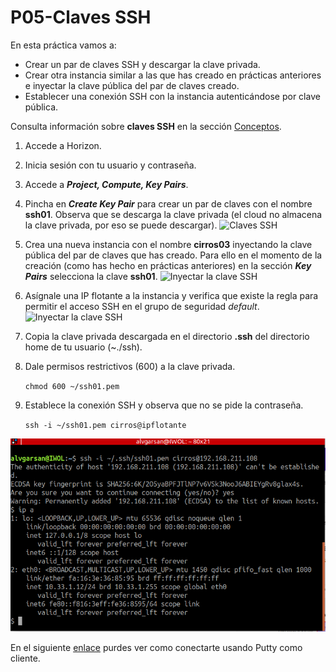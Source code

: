 # P05-Claves SSH
En esta práctica vamos a:

- Crear un par de claves SSH y descargar la clave privada.
- Crear otra instancia similar a las que has creado en prácticas anteriores e inyectar la clave pública del par de claves creado.
- Establecer una conexión SSH con la instancia autenticándose por clave pública.

Consulta información sobre **claves SSH** en la sección [Conceptos](../../../09-Conceptos/Conceptos.md#claves-ssh).

1. Accede a Horizon.
2. Inicia sesión con tu usuario y contraseña.
3. Accede a  ***Project, Compute, Key Pairs***.
4. Pincha en ***Create Key Pair***  para crear un par de claves con el nombre **ssh01**. Observa que se descarga la clave privada (el cloud no almacena la clave privada, por eso se puede descargar).
![Claves SSH](img/claves.png)
5. Crea una nueva instancia con el nombre **cirros03** inyectando la clave pública del par de claves que has creado. Para ello en el momento de la creación (como has hecho en prácticas anteriores) en la sección ***Key Pairs***  selecciona la clave **ssh01**. 
![Inyectar la clave SSH](img/inyectar.png)
6. Asígnale una IP flotante a la instancia y verifica que existe la regla para permitir el acceso SSH en el grupo de seguridad *default*.
![Inyectar la clave SSH](img/instancia.png)
7. Copia la clave privada descargada en el directorio **.ssh** del directorio home de tu usuario (~./ssh).
8. Dale permisos restrictivos (600) a la clave privada.

	 ```chmod 600 ~/ssh01.pem```

9. Establece la conexión SSH y observa que no se pide la contraseña.

	```ssh -i ~/ssh01.pem cirros@ipflotante```

![Conexión autenticandose con clave pública](img/conexión.png)

En el siguiente [enlace](https://creodias.eu/faq-openstack/-/asset_publisher/TpmSvaqp3CVd/content/how-to-access-vm-from-windows-putty-?inheritRedirect=true) purdes ver como conectarte usando Putty como cliente. 